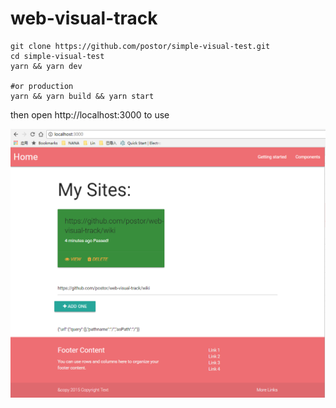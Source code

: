 # web-visual-track

```
git clone https://github.com/postor/simple-visual-test.git
cd simple-visual-test
yarn && yarn dev

#or production 
yarn && yarn build && yarn start
```

then open http://localhost:3000 to use

![screenshot](./screenshot.png)
